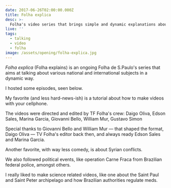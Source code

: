 ```yaml
---
date: 2017-06-26T02:00:00.000Z
title: Folha explica
desc: >-
  Folha's video series that brings simple and dynamic explanations about various subjects.
live: ''
tags:
  - talking
  - video
  - folha
image: /assets/opening/folha-explica.jpg
---
```


*Folha explica* (Folha explains) is an ongoing Folha de S.Paulo's series that aims at talking about various national and international subjects in a dynamic way.

I hosted some episodes, seen below.

My favorite (and less hard-news-ish) is a tutorial about how to make videos with your cellphone.

The videos were directed and edited by TF Folha's crew: Daigo Oliva, Edson Sales, Marina Garcia, Giovanni Bello, William Mur, Gustavo Simon

Special thanks to Giovanni Bello and William Mur — that shaped the format, Daigo Oliva — TV Folha's editor back then, and always ready Edson Sales and Marina Garcia.

<div class="video" title="Folha Explica" data-video="cZOQt3atBAQ"></div>

Another favorite, with way less comedy, is about Syrian conflicts.

<div class="video" title="Folha Explica" data-video="u6aLEhp6Y0g"></div>

We also followed political events, like operation Carne Fraca from Brazilian federal police, amongst others.

<div class="video" title="Folha Explica" data-video="TOoX5k0kbaM"></div>
<div class="video" title="Folha Explica" data-video="BfgstFDANso"></div>
<div class="video" title="Folha Explica" data-video="VcPXKl1UZYs"></div>

I really liked to make science related videos, like one about the Saint Paul and Saint Peter archipelago and how Brazilian authorities regulate meds.

<div class="video" title="Folha Explica" data-video="jv2oYhIdbxo"></div>
<div class="video" title="Folha Explica" data-video="0ScxBfN22FM"></div>



